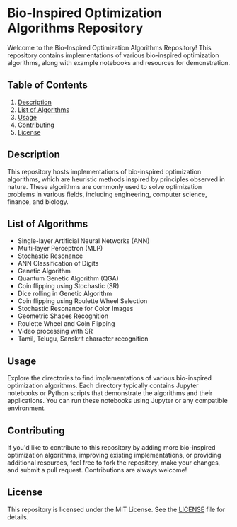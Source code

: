 # Bio-Inspired Optimization Algorithms Repository

Welcome to the Bio-Inspired Optimization Algorithms Repository! This repository contains implementations of various bio-inspired optimization algorithms, along with example notebooks and resources for demonstration.

## Table of Contents

1. [Description](#description)
2. [List of Algorithms](#list-of-algorithms)
3. [Usage](#usage)
4. [Contributing](#contributing)
5. [License](#license)

## Description

This repository hosts implementations of bio-inspired optimization algorithms, which are heuristic methods inspired by principles observed in nature. These algorithms are commonly used to solve optimization problems in various fields, including engineering, computer science, finance, and biology.

## List of Algorithms

- Single-layer Artificial Neural Networks (ANN)
- Multi-layer Perceptron (MLP)
- Stochastic Resonance
- ANN Classification of Digits
- Genetic Algorithm
- Quantum Genetic Algorithm (QGA)
- Coin flipping using Stochastic (SR)
- Dice rolling in Genetic Algorithm
- Coin flipping using Roulette Wheel Selection
- Stochastic Resonance for Color Images
- Geometric Shapes Recognition
- Roulette Wheel and Coin Flipping
- Video processing with SR
- Tamil, Telugu, Sanskrit character recognition

## Usage

Explore the directories to find implementations of various bio-inspired optimization algorithms. Each directory typically contains Jupyter notebooks or Python scripts that demonstrate the algorithms and their applications. You can run these notebooks using Jupyter or any compatible environment.

## Contributing

If you'd like to contribute to this repository by adding more bio-inspired optimization algorithms, improving existing implementations, or providing additional resources, feel free to fork the repository, make your changes, and submit a pull request. Contributions are always welcome!

## License

This repository is licensed under the MIT License. See the [LICENSE](LICENSE) file for details.
